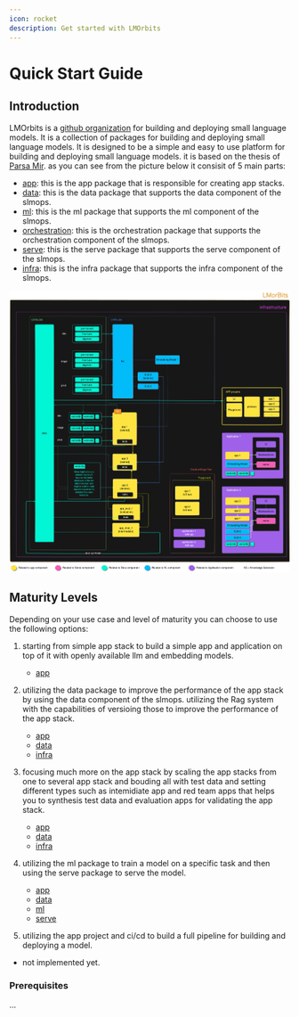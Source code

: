 ```yaml
---
icon: rocket
description: Get started with LMOrbits
---
```


# Quick Start Guide

## Introduction

LMOrbits is a [github organization](https://github.com/LMOrbits) for building and deploying small language models. It is a collection of packages for building and deploying small language models. It is designed to be a simple and easy to use platform for building and deploying small language models. it is based on the thesis of [Parsa Mir](https://github.com/Parsa-Mir). as you can see from the picture below it consisit of 5 main parts:

- [app](https://github.com/LMOrbits/app): this is the app package that is responsible for creating app stacks.
- [data](https://github.com/LMOrbits/data): this is the data package that supports the data component of the slmops.
- [ml](https://github.com/LMOrbits/ml): this is the ml package that supports the ml component of the slmops.
- [orchestration](https://github.com/LMOrbits/orchestration): this is the orchestration package that supports the orchestration component of the slmops.
- [serve](https://github.com/LMOrbits/serve): this is the serve package that supports the serve component of the slmops.
- [infra](https://github.com/LMOrbits/slmops_infra): this is the infra package that supports the infra component of the slmops.

![LMOrbits](lmorbits.png)

## Maturity Levels

Depending on your use case and level of maturity you can choose to use the following options:

1. starting from simple app stack to build a simple app and application on top of it with openly available llm and embedding models.

   - [app](https://github.com/LMOrbits/app)

2. utilizing the data package to improve the performance of the app stack by using the data component of the slmops. utilizing the Rag system with the capabilities of versioing those to improve the performance of the app stack.

   - [app](https://github.com/LMOrbits/app)
   - [data](https://github.com/LMOrbits/data)
   - [infra](https://github.com/LMOrbits/slmops_infra)

3. focusing much more on the app stack by scaling the app stacks from one to several app stack and bouding all with test data and setting different types such as intemidiate app and red team apps that helps you to synthesis test data and evaluation apps for validating the app stack.

   - [app](https://github.com/LMOrbits/app)
   - [data](https://github.com/LMOrbits/data)
   - [infra](https://github.com/LMOrbits/slmops_infra)

4. utilizing the ml package to train a model on a specific task and then using the serve package to serve the model.

   - [app](https://github.com/LMOrbits/app)
   - [data](https://github.com/LMOrbits/data)
   - [ml](https://github.com/LMOrbits/ml)
   - [serve](https://github.com/LMOrbits/serve)

5. utilizing the app project and ci/cd to build a full pipeline for building and deploying a model.

- not implemented yet.

### Prerequisites

...
